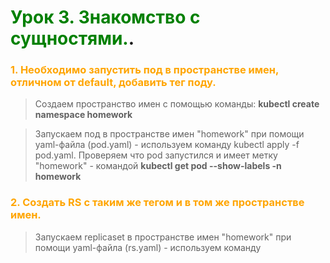 # <span style="color:green">Урок 3. Знакомство с сущностями.</span>.

### <span style="color:orange">1. Необходимо запустить под в пространстве имен, отличном от default, добавить тег поду.
> Создаем пространство имен с помощью команды: **kubectl create namespace homework**

> Запускаем под в пространстве имен "homework" при помощи yaml-файла (pod.yaml) - используем команду kubectl apply -f pod.yaml. Проверяем что pod запустился и имеет метку "homework" - командой **kubectl get pod --show-labels -n homework**

### <span style="color:orange"> 2. Cоздать RS с таким же тегом и в том же пространстве имен.
> Запускаем replicaset в пространстве имен "homework" при помощи yaml-файла (rs.yaml) - используем команду